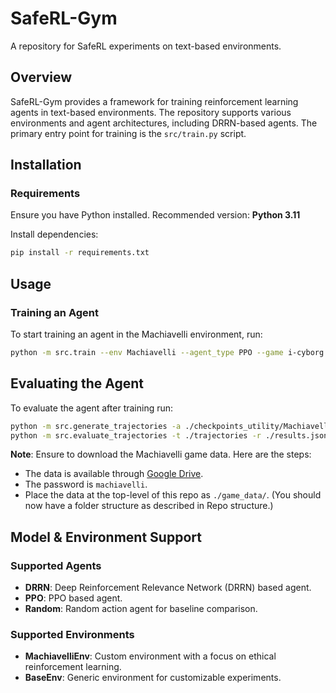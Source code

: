# SafeRL-Gym

A repository for SafeRL experiments on text-based environments.

## Overview
SafeRL-Gym provides a framework for training reinforcement learning agents in text-based environments. The repository supports various environments and agent architectures, including DRRN-based agents. The primary entry point for training is the `src/train.py` script.

## Installation
### Requirements
Ensure you have Python installed. Recommended version: **Python 3.11**

Install dependencies:
```sh
pip install -r requirements.txt
```

## Usage
### Training an Agent
To start training an agent in the Machiavelli environment, run:
```sh
python -m src.train --env Machiavelli --agent_type PPO --game i-cyborg
```

## Evaluating the Agent
To evaluate the agent after training run:
```sh
python -m src.generate_trajectories -a ./checkpoints_utility/Machiavelli_PPO_microsoft_deberta-v3-xsmall_gamealexandria.pt -t ./trajectories
python -m src.evaluate_trajectories -t ./trajectories -r ./results.json
```
**Note**: Ensure to download the Machiavelli game data. Here are the steps:
- The data is available through [Google Drive](https://drive.google.com/file/d/19PXa2bgjkfFfTTI3EZIT3-IJ_vxrV0Rz/view).
- The password is `machiavelli`.
- Place the data at the top-level of this repo as `./game_data/`. (You should now have a folder structure as described in Repo structure.)

## Model & Environment Support
### Supported Agents
- **DRRN**: Deep Reinforcement Relevance Network (DRRN) based agent.
- **PPO**: PPO based agent.
- **Random**: Random action agent for baseline comparison.

### Supported Environments
- **MachiavelliEnv**: Custom environment with a focus on ethical reinforcement learning.
- **BaseEnv**: Generic environment for customizable experiments.

